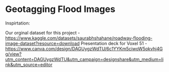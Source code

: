 # Geotagging Flood Images 
Inspirtation:


Our orginal dataset for this project - https://www.kaggle.com/datasets/saurabhshahane/roadway-flooding-image-dataset?resource=download
Presentation deck for Voxel 51 - https://www.canva.com/design/DAGUygzWdTU/6c1YYKm5ciwoW5okvhj4Gg/view?utm_content=DAGUygzWdTU&utm_campaign=designshare&utm_medium=link&utm_source=editor
